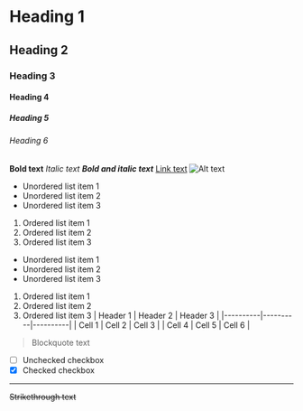 # Heading 1
## Heading 2
### Heading 3
#### Heading 4
##### Heading 5
###### Heading 6
**Bold text**
*Italic text*
***Bold and italic text***
[Link text](https://example.com)
![Alt text](https://example.com/image.jpg)
- Unordered list item 1
- Unordered list item 2
- Unordered list item 3

1. Ordered list item 1
2. Ordered list item 2
3. Ordered list item 3
- Unordered list item 1
- Unordered list item 2
- Unordered list item 3

1. Ordered list item 1
2. Ordered list item 2
3. Ordered list item 3
| Header 1 | Header 2 | Header 3 |
|----------|----------|----------|
| Cell 1   | Cell 2   | Cell 3   |
| Cell 4   | Cell 5   | Cell 6   |
> Blockquote text
- [ ] Unchecked checkbox
- [x] Checked checkbox
---
~~Strikethrough text~~
